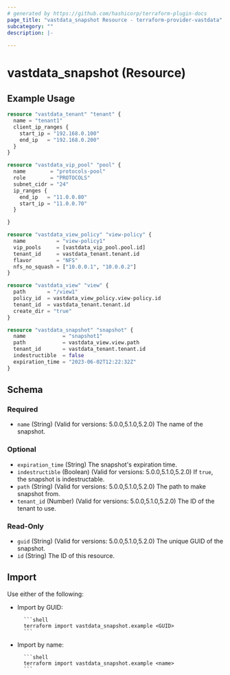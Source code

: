 ```yaml
---
# generated by https://github.com/hashicorp/terraform-plugin-docs
page_title: "vastdata_snapshot Resource - terraform-provider-vastdata"
subcategory: ""
description: |-
  
---
```


# vastdata_snapshot (Resource)



## Example Usage

```terraform
resource "vastdata_tenant" "tenant" {
  name = "tenant1"
  client_ip_ranges {
    start_ip = "192.168.0.100"
    end_ip   = "192.168.0.200"
  }
}

resource "vastdata_vip_pool" "pool" {
  name        = "protocols-pool"
  role        = "PROTOCOLS"
  subnet_cidr = "24"
  ip_ranges {
    end_ip   = "11.0.0.80"
    start_ip = "11.0.0.70"
  }

}

resource "vastdata_view_policy" "view-policy" {
  name          = "view-policy1"
  vip_pools     = [vastdata_vip_pool.pool.id]
  tenant_id     = vastdata_tenant.tenant.id
  flavor        = "NFS"
  nfs_no_squash = ["10.0.0.1", "10.0.0.2"]
}

resource "vastdata_view" "view" {
  path       = "/view1"
  policy_id  = vastdata_view_policy.view-policy.id
  tenant_id  = vastdata_tenant.tenant.id
  create_dir = "true"
}

resource "vastdata_snapshot" "snapshot" {
  name            = "snapshot1"
  path            = vastdata_view.view.path
  tenant_id       = vastdata_tenant.tenant.id
  indestructible  = false
  expiration_time = "2023-06-02T12:22:32Z"
}
```

<!-- schema generated by tfplugindocs -->
## Schema

### Required

- `name` (String) (Valid for versions: 5.0.0,5.1.0,5.2.0) The name of the snapshot.

### Optional

- `expiration_time` (String) The snapshot's expiration time.
- `indestructible` (Boolean) (Valid for versions: 5.0.0,5.1.0,5.2.0) If `true`, the snapshot is indestructable.
- `path` (String) (Valid for versions: 5.0.0,5.1.0,5.2.0) The path to make snapshot from.
- `tenant_id` (Number) (Valid for versions: 5.0.0,5.1.0,5.2.0) The ID of the tenant to use.

### Read-Only

- `guid` (String) (Valid for versions: 5.0.0,5.1.0,5.2.0) The unique GUID of the snapshot.
- `id` (String) The ID of this resource.

## Import

Use either of the following:
- Import by GUID:

        ```shell
        terraform import vastdata_snapshot.example <GUID>
        ```
- Import by name:

        ```shell
        terraform import vastdata_snapshot.example <name>
        ```

